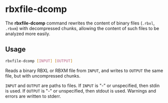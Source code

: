 # rbxfile-dcomp
The **rbxfile-dcomp** command rewrites the content of binary files (`.rbxl`,
`.rbxm`) with decompressed chunks, allowing the content of such files to be
analyzed more easily.

## Usage
```bash
rbxfile-dcomp [INPUT] [OUTPUT]
```

Reads a binary RBXL or RBXM file from `INPUT`, and writes to `OUTPUT` the same
file, but with uncompressed chunks.

`INPUT` and `OUTPUT` are paths to files. If `INPUT` is "-" or unspecified, then
stdin is used. If `OUTPUT` is "-" or unspecified, then stdout is used. Warnings
and errors are written to stderr.
